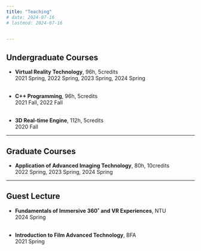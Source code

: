 ```yaml
---
title: "Teaching" 
# date: 2024-07-16
# lastmod: 2024-07-16


---
```



## Undergraduate Courses

+ **Virtual Reality Technology**, 96h, 5credits
<br>2021 Spring, 2022 Spring, 2023 Spring, 2024 Spring<br><br>


+ **C++ Programming**, 96h, 5credits
<br>2021 Fall, 2022 Fall
<br><br>



+ **3D Real-time Engine**, 112h, 5credits
<br>2020 Fall
<!-- <br><br> -->

---

## Graduate Courses

+ **Application of Advanced Imaging Technology**, 80h, 10credits
<br>2022 Spring, 2023 Spring, 2024 Spring


---

## Guest Lecture

+ **Fundamentals of Immersive 360˚ and VR Experiences**, NTU<br>2024 Spring
<br><br>

+ **Introduction to Film Advanced Technology**, BFA<br>2021 Spring